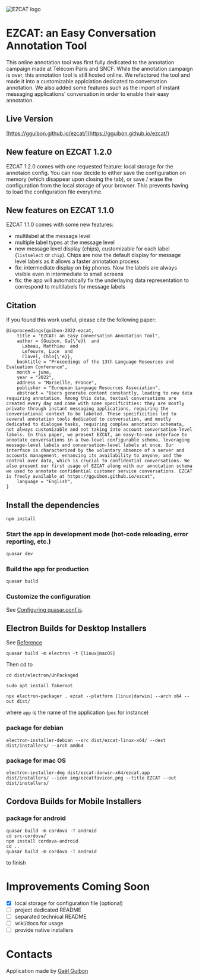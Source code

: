 ![EZCAT logo](public/img/ezcat_logo.png)

# EZCAT: an Easy Conversation Annotation Tool

This online annotation tool was first fully dedicated to the annotation campaign made at Télécom Paris and SNCF. While the annotation campaign is over, this annotation tool is still hosted online. We refactored the tool and made it into a customizable applciation dedicated to conversation annotation. We also added some features such as the import of instant messaging applications' conversation in order to enable their easy annotation.

## Live Version

[https://gguibon.github.io/ezcat/](https://gguibon.github.io/ezcat/)


## New feature on EZCAT 1.2.0

EZCAT 1.2.0 comes with one requested feature: local storage for the annotaion config.
You can now decide to either save the configuration on memory (which disappear upon closing the tab), or save / erase the configuration from the local storage of your browser. This prevents having to load the configuration file everytime.

## New features on EZCAT 1.1.0

EZCAT 1.1.0 comes with some new features:
- multilabel at the message level
- multiple label types at the message level
- new message level display (chips), customizable for each label (`listselect` or `chip`). Chips are now the default display for message level labels as it allows a faster annotation process
- fix: intermediate display on big phones. Now the labels are always visible even in intermediate to small screens
- fix: the app will automatically fix the underlaying data representation to correspond to multilabels for message labels

## Citation

If you found this work useful, please cite the following paper:

```
@inproceedings{guibon-2022-ezcat,
    title = "EZCAT: an Easy Conversation Annotation Tool",
    author = {Guibon, Ga{\"e}l  and
      Labeau, Matthieu  and
      Lefeuvre, Luce  and
      Clavel, Chlo{\'e}},
    booktitle = "Proceedings of the 13th Language Resources and Evaluation Conference",
    month = june,
    year = "2022",
    address = "Marseille, France",
    publisher = "European Language Resources Association",
    abstract = "Users generate content constantly, leading to new data requiring annotation. Among this data, textual conversations are created every day and come with some specificities: they are mostly private through instant messaging applications, requiring the conversational context to be labeled. These specificities led to several annotation tools dedicated to conversation, and mostly dedicated to dialogue tasks, requiring complex annotation schemata, not always customizable and not taking into account conversation-level labels. In this paper, we present EZCAT, an easy-to-use interface to annotate conversations in a two-level configurable schema, leveraging message-level labels and conversation-level labels at once. Our interface is characterized by the voluntary absence of a server and accounts management, enhancing its availability to anyone, and the control over data, which is crucial to confidential conversations. We also present our first usage of EZCAT along with our annotation schema we used to annotate confidential customer service conversations. EZCAT is freely available at https://gguibon.github.io/ezcat",
    language = "English",
}
```

## Install the dependencies
```bash
npm install
```

### Start the app in development mode (hot-code reloading, error reporting, etc.)
```bash
quasar dev
```


### Build the app for production
```bash
quasar build
```

### Customize the configuration
See [Configuring quasar.conf.js](https://quasar.dev/quasar-cli/quasar-conf-js).


## Electron Builds for Desktop Installers

See [Reference](https://electron.github.io/electron-packager/main/)

```
quasar build -m electron -t [linux|macOS]
```

Then cd to 
```
cd dist/electron/UnPackaged
```

```
sudo apt install fakeroot
```

```
npx electron-packager . ezcat --platform [linux|darwin] --arch x64 --out dist/
```
where `app` is the name of the application (`poc` for instance)


### package for debian
```
electron-installer-debian --src dist/ezcat-linux-x64/ --dest dist/installers/ --arch amd64
```

### package for mac OS

```
electron-installer-dmg dist/ezcat-darwin-x64/ezcat.app dist/installers/ --icon img/ezcatfavicon.png --title EZCAT --out dist/installers/
```



## Cordova Builds for Mobile Installers

### package for android

```
quasar build -m cordova -T android
cd src-cordova/
npm install cordova-android
cd ..
quasar build -m cordova -T android
```

to finish

# Improvements Coming Soon

- [x] local storage for configuration file (optional)
- [ ] project dedicated README
- [ ] separated technical README
- [ ] wiki/docs for usage
- [ ] provide native installers

# Contacts


Application made by [Gaël Guibon](https://gguibon.github.io)


